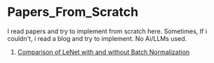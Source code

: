 # Papers_From_Scratch

I read papers and try to implement from scratch here. Sometimes, If i couldn't, i read a blog and try to implement. No Ai/LLMs used.

1. [Comparison of LeNet with and without Batch Normalization](Batch_Normalization/BLeNet.ipynb)
